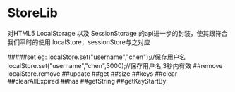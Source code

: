 # StoreLib
对HTML5 LocalStorage 以及 SessionStorage 的api进一步的封装，使其跟符合我们平时的使用
localStore，sessionStore与之对应

#####set
eg: 
    localStore.set("username","chen");//保存用户名
    localStore.set("username","chen",3000);//保存用户名,3秒内有效
##remove
    localStore.remove
##update
##get
##size
##keys
##clear
##clearAllExpired
##has
##getString
##getKeyStartBy








